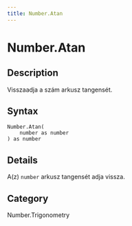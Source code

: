 ```yaml
---
title: Number.Atan
---
```


# Number.Atan


## Description

Visszaadja a szám arkusz tangensét.


## Syntax

```powerquery
Number.Atan(
    number as number
) as number
```


## Details

A(z) <code>number</code> arkusz tangensét adja vissza.



## Category
Number.Trigonometry
